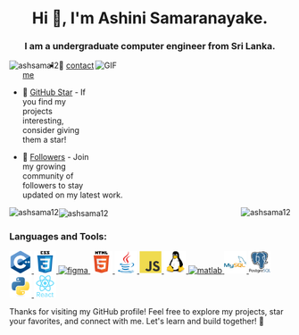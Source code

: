 <h1 align="center">Hi 👋, I'm Ashini Samaranayake.</h1>
<h3 align="center">I am a undergraduate  computer engineer from Sri Lanka.</h3>


  <img align="right" alt="GIF" src="https://github.com/abhisheknaiidu/abhisheknaiidu/blob/master/code.gif?raw=true" width="350" height="230" />
  <p> <img align="left" src="https://komarev.com/ghpvc/?username=ashsama12&label=Profile%20views&color=0e75b6&style=flat" alt="ashsama12" /> </p>
  
  
- 💼 [contact me]( samaranayake@gmail.com )
 
- 🌟 [GitHub Star]( https://github.com/AshSama12) - If you find my projects interesting, consider giving them a star!
- 👥 [Followers]( https://github.com/AshSama12?tab=followers) - Join my growing community of followers to stay updated on my latest work.
 



<p><img align="left" src="https://github-readme-stats.vercel.app/api/top-langs?username=ashsama12&show_icons=true&locale=en&layout=compact&theme=tokyonight" alt="ashsama12" /></p>

<p><img align="right" src="https://github-readme-stats.vercel.app/api?username=ashsama12&show_icons=true&locale=en&theme=tokyonight" alt="ashsama12" /></p>

<p><img align="center" src="https://github-readme-streak-stats.herokuapp.com/?user=ashsama12&&theme=tokyonight" alt="ashsama12" /></p>


<h3 align="left">Languages and Tools:</h3>
<p align="left"> <a href="https://www.w3schools.com/cpp/" target="_blank" rel="noreferrer"> <img src="https://raw.githubusercontent.com/devicons/devicon/master/icons/cplusplus/cplusplus-original.svg" alt="cplusplus" width="40" height="40"/> </a> <a href="https://www.w3schools.com/css/" target="_blank" rel="noreferrer"> <img src="https://raw.githubusercontent.com/devicons/devicon/master/icons/css3/css3-original-wordmark.svg" alt="css3" width="40" height="40"/> </a> <a href="https://www.figma.com/" target="_blank" rel="noreferrer"> <img src="https://www.vectorlogo.zone/logos/figma/figma-icon.svg" alt="figma" width="40" height="40"/> </a> <a href="https://www.w3.org/html/" target="_blank" rel="noreferrer"> <img src="https://raw.githubusercontent.com/devicons/devicon/master/icons/html5/html5-original-wordmark.svg" alt="html5" width="40" height="40"/> </a> <a href="https://www.java.com" target="_blank" rel="noreferrer"> <img src="https://raw.githubusercontent.com/devicons/devicon/master/icons/java/java-original.svg" alt="java" width="40" height="40"/> </a> <a href="https://developer.mozilla.org/en-US/docs/Web/JavaScript" target="_blank" rel="noreferrer"> <img src="https://raw.githubusercontent.com/devicons/devicon/master/icons/javascript/javascript-original.svg" alt="javascript" width="40" height="40"/> </a> <a href="https://www.linux.org/" target="_blank" rel="noreferrer"> <img src="https://raw.githubusercontent.com/devicons/devicon/master/icons/linux/linux-original.svg" alt="linux" width="40" height="40"/> </a> <a href="https://www.mathworks.com/" target="_blank" rel="noreferrer"> <img src="https://upload.wikimedia.org/wikipedia/commons/2/21/Matlab_Logo.png" alt="matlab" width="40" height="40"/> </a> <a href="https://www.mysql.com/" target="_blank" rel="noreferrer"> <img src="https://raw.githubusercontent.com/devicons/devicon/master/icons/mysql/mysql-original-wordmark.svg" alt="mysql" width="40" height="40"/> </a> <a href="https://www.postgresql.org" target="_blank" rel="noreferrer"> <img src="https://raw.githubusercontent.com/devicons/devicon/master/icons/postgresql/postgresql-original-wordmark.svg" alt="postgresql" width="40" height="40"/> </a> <a href="https://www.python.org" target="_blank" rel="noreferrer"> <img src="https://raw.githubusercontent.com/devicons/devicon/master/icons/python/python-original.svg" alt="python" width="40" height="40"/> </a> <a href="https://reactjs.org/" target="_blank" rel="noreferrer"> <img src="https://raw.githubusercontent.com/devicons/devicon/master/icons/react/react-original-wordmark.svg" alt="react" width="40" height="40"/> </a> </p>

Thanks for visiting my GitHub profile! Feel free to explore my projects, star your favorites, and connect with me. 
Let's learn and build together! 🚀
 





